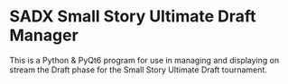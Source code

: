 # SADX Small Story Ultimate Draft Manager

This is a Python & PyQt6 program for use in managing and displaying on stream the Draft phase for the Small Story Ultimate Draft tournament.

